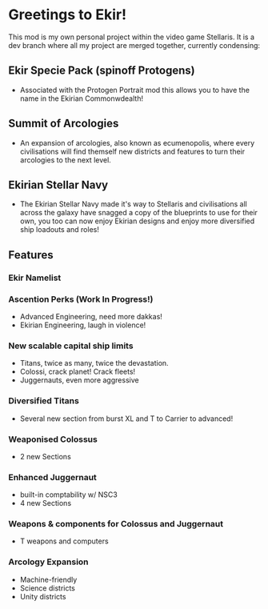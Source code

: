 # Greetings to Ekir!
This mod is my own personal project within the video game Stellaris.
It is a dev branch where all my project are merged together, currently condensing:
## Ekir Specie Pack (spinoff Protogens)
- Associated with the Protogen Portrait mod this allows you to have the name in the Ekirian Commonwdealth!
## Summit of Arcologies
- An expansion of arcologies, also known as ecumenopolis, where every civilisations will find themself new districts and features to turn their arcologies to the next level.
## Ekirian Stellar Navy
- The Ekirian Stellar Navy made it's way to Stellaris and civilisations all across the galaxy have snagged a copy of the blueprints to use for their own, you too can now enjoy Ekirian designs and enjoy more diversified ship loadouts and roles!
## Features
### Ekir Namelist
### Ascention Perks (Work In Progress!)
+ Advanced Engineering, need more dakkas!
+ Ekirian Engineering, laugh in violence!
### New scalable capital ship limits
+ Titans, twice as many, twice the devastation.
+ Colossi, crack planet! Crack fleets!
+ Juggernauts, even more aggressive
### Diversified Titans
+ Several new section from burst XL and T to Carrier to advanced!
### Weaponised Colossus
+ 2 new Sections
### Enhanced Juggernaut
+ built-in comptability w/ NSC3
+ 4 new Sections
### Weapons & components for Colossus and Juggernaut
+ T weapons and computers
### Arcology Expansion
+ Machine-friendly
+ Science districts
+ Unity districts